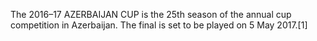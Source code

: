 The 2016–17 AZERBAIJAN CUP is the 25th season of the annual cup competition in Azerbaijan. The final is set to be played on 5 May 2017.[1]
